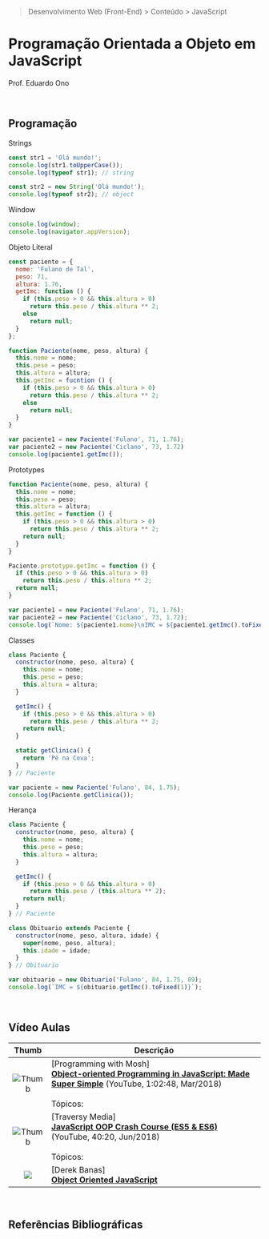 > Desenvolvimento Web (Front-End) > Conteúdo > JavaScript

# Programação Orientada a Objeto em JavaScript

Prof. Eduardo Ono

<br>

## Programação

Strings
```js
const str1 = 'Olá mundo!';
console.log(str1.toUpperCase());
console.log(typeof str1); // string

const str2 = new String('Olá mundo!');
console.log(typeof str2); // object
```

Window
```js
console.log(window);
console.log(navigator.appVersion);
```

Objeto Literal
```js
const paciente = {
  nome: 'Fulano de Tal',
  peso: 71,
  altura: 1.76,
  getImc: function () {
    if (this.peso > 0 && this.altura > 0)
      return this.peso / this.altura ** 2;
    else
      return null;
  }
};
```

```js
function Paciente(nome, peso, altura) {
  this.nome = nome;
  this.peso = peso;
  this.altura = altura;
  this.getImc = fucntion () {
    if (this.peso > 0 && this.altura > 0)
      return this.peso / this.altura ** 2;
    else
      return null;
  }
}

var paciente1 = new Paciente('Fulano', 71, 1.76);
var paciente2 = new Paciente('Ciclano', 73, 1.72)
console.log(paciente1.getImc());
```

Prototypes
```js
function Paciente(nome, peso, altura) {
  this.nome = nome;
  this.peso = peso;
  this.altura = altura;
  this.getImc = function () {
    if (this.peso > 0 && this.altura > 0)
      return this.peso / this.altura ** 2;
    return null;
  }
}

Paciente.prototype.getImc = function () {
  if (this.peso > 0 && this.altura > 0)
    return this.peso / this.altura ** 2;
  return null;
}

var paciente1 = new Paciente('Fulano', 71, 1.76);
var paciente2 = new Paciente('Ciclano', 73, 1.72);
console.log(`Nome: ${paciente1.nome}\nIMC = ${paciente1.getImc().toFixed(1)}`);
```

Classes
```js
class Paciente {
  constructor(nome, peso, altura) {
    this.nome = nome;
    this.peso = peso;
    this.altura = altura;
  }

  getImc() {
    if (this.peso > 0 && this.altura > 0)
      return this.peso / this.altura ** 2;
    return null;
  }

  static getClinica() {
    return 'Pé na Cova';
  }
} // Paciente

var paciente = new Paciente('Fulano', 84, 1.75);
console.log(Paciente.getClinica());
```

Herança
```js
class Paciente {
  constructor(nome, peso, altura) {
    this.nome = nome;
    this.peso = peso;
    this.altura = altura;
  }

  getImc() {
    if (this.peso > 0 && this.altura > 0)
      return this.peso / (this.altura ** 2);
    return null;
  }
} // Paciente

class Obituario extends Paciente {
  constructor(nome, peso, altura, idade) {
    super(nome, peso, altura);
    this.idade = idade;
  }
} // Obituario

var obituario = new Obituario('Fulano', 84, 1.75, 89);
console.log(`IMC = ${obituario.getImc().toFixed(1)}`);
```

<br>

## Vídeo Aulas

| Thumb | Descrição |
| :-: | --- |
| ![Thumb](https://img.youtube.com/vi/PFmuCDHHpwk/default.jpg) | [Programming with Mosh]<br>[**Object-oriented Programming in JavaScript: Made Super Simple**](https://www.youtube.com/watch?v=PFmuCDHHpwk) (YouTube, 1:02:48, Mar/2018)<br><br>Tópicos:
| ![Thumb](https://img.youtube.com/vi/vDJpGenyHaA/default.jpg) | [Traversy Media]<br>[**JavaScript OOP Crash Course (ES5 & ES6)**](https://www.youtube.com/watch?v=vDJpGenyHaA) (YouTube, 40:20, Jun/2018)<br><br>Tópicos:
| [![](https://img.youtube.com/vi/O8wwnhdkPE4/default.jpg)](https://www.youtube.com/watch?v=O8wwnhdkPE4 "Object Oriented JavaScript") | [Derek Banas] <br> [**Object Oriented JavaScript**](https://www.youtube.com/watch?v=O8wwnhdkPE4) || 1:00:34, YouTube, Set/2015.

<br>

## Referências Bibliográficas

<br>
